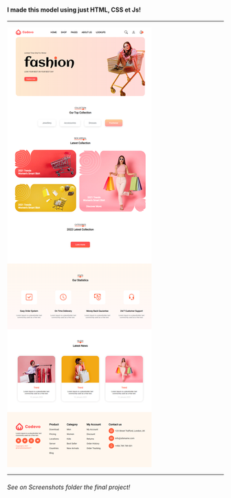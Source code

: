 <h4>I made this model using just HTML, CSS et Js!</h4><hr>
<img src="/assets/examen.png"><hr>
<h6>See on Screenshots folder the final project!</h6>
